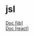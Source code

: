 # jsl

[Doc [lib]](https://hackmd.io/OvM678QZQBa0S8V1Bt3aEQ)  
[Doc [react]](https://hackmd.io/yhQWyeqwQ0CG5N18uF5gMg)

